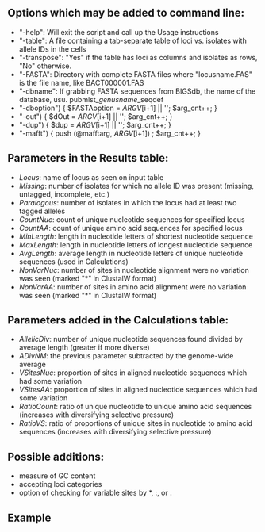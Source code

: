 ## Options which may be added to command line:
* "-help": Will exit the script and call up the Usage instructions  
* "-table": A file containing a tab-separate table of loci vs. isolates with allele IDs in the cells  
* "-transpose": "Yes" if the table has loci as columns and isolates as rows, "No" otherwise.  
* "-FASTA": Directory with complete FASTA files where "locusname.FAS" is the file name, like BACT000001.FAS  
* "-dbname": If grabbing FASTA sequences from BIGSdb, the name of the database, usu. pubmlst\_*genusname*\_seqdef  
* "-dboption")	{ $FASTAoption 	= $ARGV[$i+1] || ''; $arg_cnt++; }
* "-out")			{ $dOut  		= $ARGV[$i+1] || ''; $arg_cnt++; }
* "-dup")			{ $dup  		= $ARGV[$i+1] || ''; $arg_cnt++; }
* "-mafft")		{ push (@mafftarg, $ARGV[$i+1]) ; $arg_cnt++; }


## Parameters in the Results table:
* *Locus*: name of locus as seen on input table  
* *Missing*: number of isolates for which no allele ID was present (missing, untagged, incomplete, etc.)  
* *Paralogous*: number of isolates in which the locus had at least two tagged alleles  
* *CountNuc*: count of unique nucleotide sequences for specified locus  
* *CountAA*: count of unique amino acid sequences for specified locus  
* *MinLength*: length in nucleotide letters of shortest nucleotide sequence  
* *MaxLength*: length in nucleotide letters of longest nucleotide sequence  
* *AvgLength*: average length in nucleotide letters of unique nucleotide sequences (used in Calculations)  
* *NonVarNuc*: number of sites in nucleotide alignment were no variation was seen (marked "\*" in ClustalW format)  
* *NonVarAA*: number of sites in amino acid alignment were no variation was seen (marked "\*" in ClustalW format)  


## Parameters added in the Calculations table:
* *AllelicDiv*: number of unique nucleotide sequences found divided by average length (greater if more diverse)  
* *ADivNM*: the previous parameter subtracted by the genome-wide average 
* *VSitesNuc*: proportion of sites in aligned nucleotide sequences which had some variation  
* *VSitesAA*: proportion of sites in aligned nucleotide sequences which had some variation  
* *RatioCount*: ratio of unique nucleotide to unique amino acid sequences (increases with diversifying selective pressure)  
* *RatioVS*: ratio of proportions of unique sites in nucleotide to amino acid sequences (increases with diversifying selective pressure)  


## Possible additions:
* measure of GC content  
* accepting loci categories  
* option of checking for variable sites by \*, :, or .  


## Example

